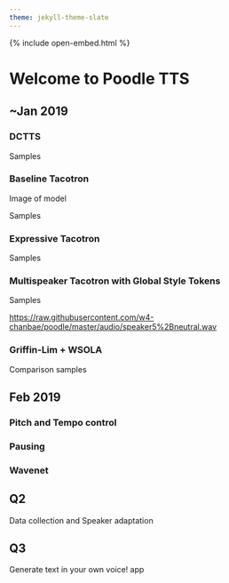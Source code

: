 ```yaml
---
theme: jekyll-theme-slate
---
```

{% include open-embed.html %}

# Welcome to Poodle TTS

## ~Jan 2019

### DCTTS

Samples

### Baseline Tacotron

Image of model

Samples

### Expressive Tacotron

Samples

### Multispeaker Tacotron with Global Style Tokens

Samples

https://raw.githubusercontent.com/w4-chanbae/poodle/master/audio/speaker5%2Bneutral.wav

### Griffin-Lim + WSOLA

Comparison samples

## Feb 2019

### Pitch and Tempo control

### Pausing

### Wavenet

## Q2

Data collection and Speaker adaptation

## Q3

Generate text in your own voice! app



